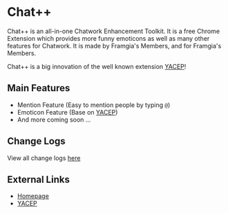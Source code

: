 Chat++
=================

Chat++ is an all-in-one Chatwork Enhancement Toolkit.
It is a free Chrome Extension which provides more funny emoticons as well as many other features for Chatwork. 
It is made by Framgia's Members, and for Framgia's Members.

Chat++ is a big innovation of the well known extension [YACEP](http://yacep.thangtd.com/)!


Main Features
--------------
* Mention Feature (Easy to mention people by typing `@`)
* Emoticon Feature (Base on [YACEP](http://yacep.thangtd.com/))
* And more coming soon ...


Change Logs
--------------
View all change logs [here](./changelogs.md)

External Links
--------------

* [Homepage](http://chatpp.thangtd.com)
* [YACEP](http://yacep.thangtd.com)

